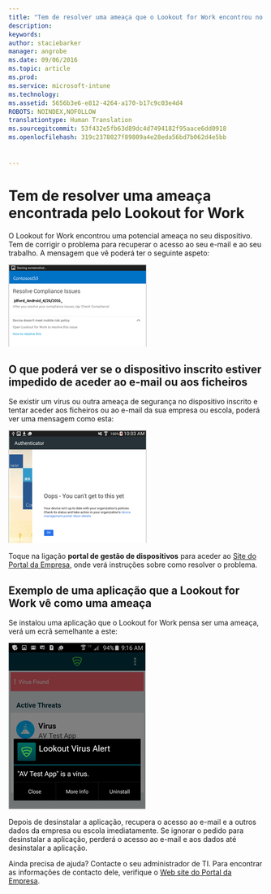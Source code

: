 ```yaml
---
title: "Tem de resolver uma ameaça que o Lookout for Work encontrou no seu dispositivo Android | Microsoft Intune"
description: 
keywords: 
author: staciebarker
manager: angrobe
ms.date: 09/06/2016
ms.topic: article
ms.prod: 
ms.service: microsoft-intune
ms.technology: 
ms.assetid: 5656b3e6-e812-4264-a170-b17c9c03e4d4
ROBOTS: NOINDEX,NOFOLLOW
translationtype: Human Translation
ms.sourcegitcommit: 53f432e5fb63d89dc4d7494182f95aace6dd0918
ms.openlocfilehash: 319c2378027f89809a4e28eda56bd7b062d4e5bb


---
```


# Tem de resolver uma ameaça encontrada pelo Lookout for Work

O Lookout for Work encontrou uma potencial ameaça no seu dispositivo. Tem de corrigir o problema para recuperar o acesso ao seu e-mail e ao seu trabalho. A mensagem que vê poderá ter o seguinte aspeto:

![A aplicação Lookout for Work encontrou uma ameaça no dispositivo](./media/lookout-threat-found-android.png)

## O que poderá ver se o dispositivo inscrito estiver impedido de aceder ao e-mail ou aos ficheiros

Se existir um vírus ou outra ameaça de segurança no dispositivo inscrito e tentar aceder aos ficheiros ou ao e-mail da sua empresa ou escola, poderá ver uma mensagem como esta:

![Mensagem de erro da aplicação Lookout for Work com ligação ao site do Portal da Empresa](./media/lookout-go-to-device-management-portal-android.png)

Toque na ligação **portal de gestão de dispositivos** para aceder ao [Site do Portal da Empresa](http://portal.manage.microsoft.com), onde verá instruções sobre como resolver o problema.

## Exemplo de uma aplicação que a Lookout for Work vê como uma ameaça

Se instalou uma aplicação que o Lookout for Work pensa ser uma ameaça, verá um ecrã semelhante a este:

![exemplo de mensagem de alerta de vírus da aplicação Lookout for Work](./media/lookout-virus-alert-android.png)

Depois de desinstalar a aplicação, recupera o acesso ao e-mail e a outros dados da empresa ou escola imediatamente. Se ignorar o pedido para desinstalar a aplicação, perderá o acesso ao e-mail e aos dados até desinstalar a aplicação.

Ainda precisa de ajuda? Contacte o seu administrador de TI. Para encontrar as informações de contacto dele, verifique o [Web site do Portal da Empresa](http://portal.manage.microsoft.com).





<!--HONumber=Oct16_HO2-->


